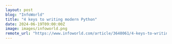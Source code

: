 ```yaml
---
layout: post
blog: "InfoWorld"
title: "4 keys to writing modern Python"
date: 2024-06-19T09:00:00Z
image: images/infoworld.png
remote_url: "https://www.infoworld.com/article/3648061/4-keys-to-writing-modern-python.html#tk.rss_applicationdevelopment"
---
```

